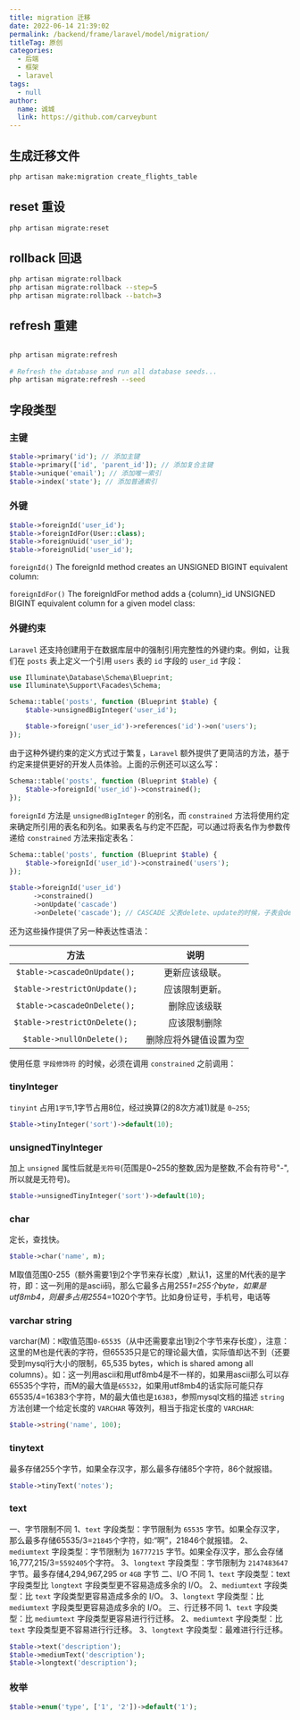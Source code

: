 ```yaml
---
title: migration 迁移
date: 2022-06-14 21:39:02
permalink: /backend/frame/laravel/model/migration/
titleTag: 原创
categories: 
  - 后端
  - 框架
  - laravel
tags: 
  - null
author: 
  name: 诚城
  link: https://github.com/carveybunt
---
```


## 生成迁移文件

```sh
php artisan make:migration create_flights_table

```

## reset 重设

```sh
php artisan migrate:reset
```

## rollback 回退

```sh
php artisan migrate:rollback
php artisan migrate:rollback --step=5
php artisan migrate:rollback --batch=3

```

## refresh 重建

```sh

php artisan migrate:refresh
 
# Refresh the database and run all database seeds...
php artisan migrate:refresh --seed

```

## 字段类型

### 主键

```php
$table->primary('id'); // 添加主键
$table->primary(['id', 'parent_id']); // 添加复合主键
$table->unique('email'); // 添加唯一索引
$table->index('state'); // 添加普通索引
```

### 外键

```php
$table->foreignId('user_id');
$table->foreignIdFor(User::class);
$table->foreignUuid('user_id');
$table->foreignUlid('user_id');
```

`foreignId()` The foreignId method creates an UNSIGNED BIGINT equivalent column:

`foreignIdFor()` The foreignIdFor method adds a {column}_id UNSIGNED BIGINT equivalent column for a given model class:

### 外键约束

`Laravel` 还支持创建用于在数据库层中的强制引用完整性的外键约束。例如，让我们在 `posts` 表上定义一个引用 `users` 表的 `id` 字段的 `user_id` 字段：

```php
use Illuminate\Database\Schema\Blueprint;
use Illuminate\Support\Facades\Schema;

Schema::table('posts', function (Blueprint $table) {
    $table->unsignedBigInteger('user_id');

    $table->foreign('user_id')->references('id')->on('users');
});
```

由于这种外键约束的定义方式过于繁复，`Laravel` 额外提供了更简洁的方法，基于约定来提供更好的开发人员体验。上面的示例还可以这么写：

```php
Schema::table('posts', function (Blueprint $table) {
    $table->foreignId('user_id')->constrained();
});
```

`foreignId` 方法是 `unsignedBigInteger` 的别名，而 `constrained` 方法将使用约定来确定所引用的表名和列名。如果表名与约定不匹配，可以通过将表名作为参数传递给 `constrained` 方法来指定表名：

```php
Schema::table('posts', function (Blueprint $table) {
    $table->foreignId('user_id')->constrained('users');
});

$table->foreignId('user_id')
      ->constrained()
      ->onUpdate('cascade')
      ->onDelete('cascade'); // CASCADE 父表delete、update的时候，子表会delete、update掉关联记录；
```

还为这些操作提供了另一种表达性语法：

|             方法              |          说明          |
| :---------------------------: | :--------------------: |
| `$table->cascadeOnUpdate();`  |     更新应该级联。     |
| `$table->restrictOnUpdate();` |     应该限制更新。     |
| `$table->cascadeOnDelete();`  |      删除应该级联      |
| `$table->restrictOnDelete();` |      应该限制删除      |
|   `$table->nullOnDelete();`   | 删除应将外键值设置为空 |

使用任意 `字段修饰符` 的时候，必须在调用 `constrained` 之前调用：

### tinyInteger

`tinyint` 占用`1字节`,1字节占用8位，经过换算(2的8次方减1)就是 `0~255`;

```php
$table->tinyInteger('sort')->default(10);
```

### unsignedTinyInteger

加上 `unsigned` 属性后就是`无符号`(范围是0~255的整数,因为是整数,不会有符号"-",所以就是无符号)。

```php
$table->unsignedTinyInteger('sort')->default(10);
```

### char

定长，查找快。

```php
$table->char('name', m);
```

M取值范围0-255（额外需要1到2个字节来存长度）,默认1，这里的M代表的是字符，即：这一列用的是ascii码，那么它最多占用255*1=255个byte，如果是utf8mb4，则最多占用255*4=1020个字节。比如身份证号，手机号，电话等

### varchar string

varchar(M)：`M`取值范围`0-65535`（从中还需要拿出1到2个字节来存长度），注意：这里的M也是代表的字符，但65535只是它的理论最大值，实际值却达不到（还要受到mysql行大小的限制，65,535 bytes，which is shared among all columns）。如：这一列用ascii和用utf8mb4是不一样的，如果用ascii那么可以存65535个字符，而M的最大值是`65532`，如果用utf8mb4的话实际可能只存65535/4=16383个字符，M的最大值也是`16383`，参照mysql文档的描述
`string` 方法创建一个给定长度的 `VARCHAR` 等效列，相当于指定长度的 `VARCHAR`:

```php
$table->string('name', 100);
```

### tinytext

最多存储255个字节，如果全存汉字，那么最多存储85个字符，86个就报错。

```php
$table->tinyText('notes');
```

### text

一、字节限制不同
1、`text` 字段类型：字节限制为 `65535` 字节。如果全存汉字，那么最多存储65535/3=`21845`个字符，如:“啊”，21846个就报错。
2、`mediumtext` 字段类型：字节限制为 `16777215` 字节。如果全存汉字，那么会存储16,777,215/3=`5592405`个字符。
3、`longtext` 字段类型：字节限制为 `2147483647` 字节。最多存储4,294,967,295 or `4GB` 字节
二、I/O 不同
1、`text` 字段类型：text 字段类型比 `longtext` 字段类型更不容易造成多余的 I/O。
2、`mediumtext` 字段类型：比 `text` 字段类型更容易造成多余的 I/O。
3、`longtext` 字段类型：比 `mediumtext` 字段类型更容易造成多余的 I/O。
三、行迁移不同
1、`text` 字段类型：比 `mediumtext` 字段类型更容易进行行迁移。
2、`mediumtext` 字段类型：比 `text` 字段类型更不容易进行行迁移。
3、`longtext` 字段类型：最难进行行迁移。

```php
$table->text('description');
$table->mediumText('description');
$table->longtext('description');
```

### 枚举

```php
$table->enum('type', ['1', '2'])->default('1');
```
